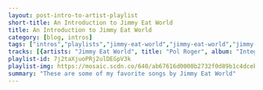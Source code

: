 ```yaml
---
layout: post-intro-to-artist-playlist
short-title: An Introduction to Jimmy Eat World
title: An Introduction to Jimmy Eat World
category: [blog, intros]
tags: ["intros","playlists","jimmy-eat-world","jimmy-eat-world","jimmy-eat-world","jimmy-eat-world","jimmy-eat-world","jimmy-eat-world","jimmy-eat-world","jimmy-eat-world","jimmy-eat-world","jimmy-eat-world,-davey-vonbohlen","jimmy-eat-world","jimmy-eat-world","jimmy-eat-world","jimmy-eat-world","jimmy-eat-world","jimmy-eat-world","jimmy-eat-world","jimmy-eat-world","jimmy-eat-world","jimmy-eat-world","jimmy-eat-world","jimmy-eat-world","jimmy-eat-world","jimmy-eat-world","jimmy-eat-world","jimmy-eat-world","jimmy-eat-world","jimmy-eat-world","jimmy-eat-world","jimmy-eat-world","jimmy-eat-world","jimmy-eat-world","jimmy-eat-world","jimmy-eat-world","jimmy-eat-world","jimmy-eat-world","jimmy-eat-world","jimmy-eat-world","jimmy-eat-world","jimmy-eat-world"]
tracks: [{artists: "Jimmy Eat World", title: "Pol Roger", album: "Integrity Blues"},{artists: "Jimmy Eat World", title: "Night Drive", album: "Futures"},{artists: "Jimmy Eat World", title: "Gotta Be Somebody's Blues", album: "Chase This Light"},{artists: "Jimmy Eat World", title: "Hear You Me", album: "Bleed American (Deluxe Edition)"},{artists: "Jimmy Eat World", title: "If You Don't, Don't", album: "Bleed American (Deluxe Edition)"},{artists: "Jimmy Eat World", title: "A Sunday", album: "Clarity (Expanded Edition)"},{artists: "Jimmy Eat World", title: "Get It Faster", album: "Bleed American"},{artists: "Jimmy Eat World", title: "You Were Good", album: "Damage"},{artists: "Jimmy Eat World", title: "All The Way (Stay)", album: "Surviving"},{artists: "Jimmy Eat World, Davey Vonbohlen", title: "A Praise Chorus", album: "Bleed American (Deluxe Edition)"},{artists: "Jimmy Eat World", title: "Futures", album: "Futures"},{artists: "Jimmy Eat World", title: "Book of Love", album: "Damage"},{artists: "Jimmy Eat World", title: "Lucky Denver Mint", album: "Clarity (Expanded Edition)"},{artists: "Jimmy Eat World", title: "12.23.95", album: "Clarity (Expanded Edition)"},{artists: "Jimmy Eat World", title: "Sweetness", album: "Bleed American (Deluxe Edition)"},{artists: "Jimmy Eat World", title: "Big Casino", album: "Chase This Light"},{artists: "Jimmy Eat World", title: "555", album: "Surviving"},{artists: "Jimmy Eat World", title: "The Authority Song", album: "Bleed American (Deluxe Edition)"},{artists: "Jimmy Eat World", title: "Sure and Certain", album: "Integrity Blues"},{artists: "Jimmy Eat World", title: "Blister", album: "Clarity (Expanded Edition)"},{artists: "Jimmy Eat World", title: "Work", album: "Futures"},{artists: "Jimmy Eat World", title: "Heart Is Hard To Find", album: "Invented (Deluxe Edition)"},{artists: "Jimmy Eat World", title: "You And I", album: "Invented (Deluxe Edition)"},{artists: "Jimmy Eat World", title: "Appreciation", album: "Damage"},{artists: "Jimmy Eat World", title: "Diamond", album: "Surviving"},{artists: "Jimmy Eat World", title: "Delivery", album: "Surviving"},{artists: "Jimmy Eat World", title: "Crush", album: "Clarity (Expanded Edition)"},{artists: "Jimmy Eat World", title: "Criminal Energy", album: "Surviving"},{artists: "Jimmy Eat World", title: "Damage", album: "Damage"},{artists: "Jimmy Eat World", title: "One Mil", album: "Surviving"},{artists: "Jimmy Eat World", title: "Surviving", album: "Surviving"},{artists: "Jimmy Eat World", title: "Bleed American", album: "Bleed American (Deluxe Edition)"},{artists: "Jimmy Eat World", title: "Pain", album: "Futures"},{artists: "Jimmy Eat World", title: "Call It In The Air", album: "Static Prevails (Bonus Track Version)"},{artists: "Jimmy Eat World", title: "Electable (Give It Up)", album: "Chase This Light"},{artists: "Jimmy Eat World", title: "Love Never", album: "Surviving"},{artists: "Jimmy Eat World", title: "Through", album: "Integrity Blues"},{artists: "Jimmy Eat World", title: "Thinking, That's All", album: "Static Prevails (Bonus Track Version)"},{artists: "Jimmy Eat World", title: "Get Right", album: "Integrity Blues"},{artists: "Jimmy Eat World", title: "The Middle", album: "Bleed American"}]
playlist-id: 7j2taXjuoPRj2ulDEGpV3k
playlist-img: https://mosaic.scdn.co/640/ab67616d0000b2732f0d89b1c4dcebefda07a959ab67616d0000b2735779a43af09192de496b1b66ab67616d0000b2735ef9ed02ab556930e5f4392dab67616d0000b27361cd0a32631e2e0a92a15784
summary: "These are some of my favorite songs by Jimmy Eat World"
---
```

